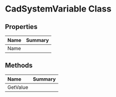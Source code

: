 # CadSystemVariable Class



## Properties

| Name | Summary | 
| :- | :- | 
| Name |  | 

## Methods

| Name | Summary | 
| :- | :- | 
| GetValue |  | 

